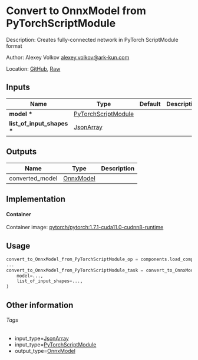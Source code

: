 <!-- BEGIN_GENERATED_CONTENT -->
# Convert to OnnxModel from PyTorchScriptModule

Description: Creates fully-connected network in PyTorch ScriptModule format

Author: Alexey Volkov <alexey.volkov@ark-kun.com>

Location: [GitHub](https://github.com/Ark-kun/pipeline_components/blob/master/components/PyTorch/Convert_to_OnnxModel_from_PyTorchScriptModule/component.yaml), [Raw](https://raw.githubusercontent.com/Ark-kun/pipeline_components/master/components/PyTorch/Convert_to_OnnxModel_from_PyTorchScriptModule/component.yaml)

## Inputs

|Name|Type|Default|Description|
|-|-|-|-|
|**model** **\***|[PyTorchScriptModule]|||
|**list_of_input_shapes** **\***|[JsonArray]|||

## Outputs

|Name|Type|Description|
|-|-|-|
|converted_model|[OnnxModel]||

## Implementation

#### Container

Container image: [pytorch/pytorch:1.7.1-cuda11.0-cudnn8-runtime](https://hub.docker.com/r/pytorch/pytorch)

## Usage

```python
convert_to_OnnxModel_from_PyTorchScriptModule_op = components.load_component_from_url("https://raw.githubusercontent.com/Ark-kun/pipeline_components/master/components/PyTorch/Convert_to_OnnxModel_from_PyTorchScriptModule/component.yaml")
...
convert_to_OnnxModel_from_PyTorchScriptModule_task = convert_to_OnnxModel_from_PyTorchScriptModule_op(
    model=...,
    list_of_input_shapes=...,
)
```

## Other information

###### Tags

* input_type=[JsonArray]
* input_type=[PyTorchScriptModule]
* output_type=[OnnxModel]

[JsonArray]: https://github.com/Ark-kun/pipeline_components/tree/master/types/JsonArray
[OnnxModel]: https://github.com/Ark-kun/pipeline_components/tree/master/types/OnnxModel
[PyTorchScriptModule]: https://github.com/Ark-kun/pipeline_components/tree/master/types/PyTorchScriptModule
<!-- END_GENERATED_CONTENT -->
